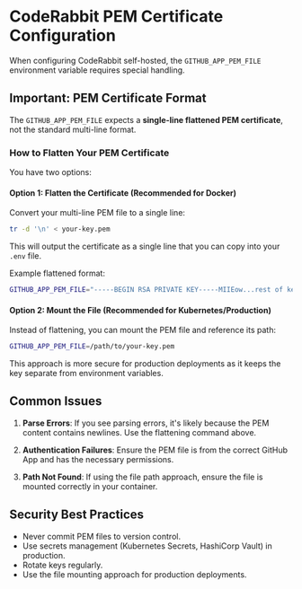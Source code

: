 # CodeRabbit PEM Certificate Configuration

When configuring CodeRabbit self-hosted, the `GITHUB_APP_PEM_FILE` environment
variable requires special handling.

## Important: PEM Certificate Format

The `GITHUB_APP_PEM_FILE` expects a **single-line flattened PEM certificate**,
not the standard multi-line format.

### How to Flatten Your PEM Certificate

You have two options:

#### Option 1: Flatten the Certificate (Recommended for Docker)

Convert your multi-line PEM file to a single line:

```bash
tr -d '\n' < your-key.pem
```

This will output the certificate as a single line that you can copy into your
`.env` file.

Example flattened format:

```bash
GITHUB_APP_PEM_FILE="-----BEGIN RSA PRIVATE KEY-----MIIEow...rest of key...-----END RSA PRIVATE KEY-----"
```

#### Option 2: Mount the File (Recommended for Kubernetes/Production)

Instead of flattening, you can mount the PEM file and reference its path:

```bash
GITHUB_APP_PEM_FILE=/path/to/your-key.pem
```

This approach is more secure for production deployments as it keeps the key
separate from environment variables.

## Common Issues

1. **Parse Errors**: If you see parsing errors, it's likely because the PEM
   content contains newlines. Use the flattening command above.

2. **Authentication Failures**: Ensure the PEM file is from the correct GitHub
   App and has the necessary permissions.

3. **Path Not Found**: If using the file path approach, ensure the file is
   mounted correctly in your container.

## Security Best Practices

- Never commit PEM files to version control.
- Use secrets management (Kubernetes Secrets, HashiCorp Vault) in production.
- Rotate keys regularly.
- Use the file mounting approach for production deployments.
